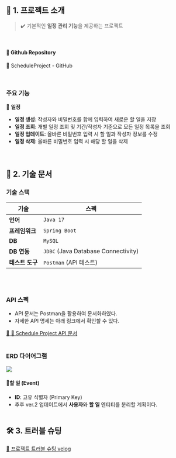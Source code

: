  ## 📢 1. 프로젝트 소개
> ✔️ 기본적인 **일정 관리 기능**을 제공하는 프로젝트

<br>

#### 📂 Github Repository
<a href="https://github.com/YejinY00n/ScheduleProject" target="_blank" style="text-decoration: none;">🔗 ScheduleProject - GitHub</a>

<br>

### 주요 기능
📅 **일정**

- **일정 생성**: 작성자와 비밀번호를 함께 입력하여 새로운 할 일을 저장
- **일정 조회**: 개별 일정 조회 및 기간/작성자 기준으로 모든 일정 목록을 조회
- **일정 업데이트**: 올바른 비밀번호 입력 시 할 일과 작성자 정보를 수정
- **일정 삭제**: 올바른 비밀번호 입력 시 해당 할 일을 삭제
<br><br><br>

## 📜 2. 기술 문서
### 기술 스택  

| 기술       | 스펙                          |
|-----------|-----------------------------|
| **언어**    | `Java 17`                   |
| **프레임워크** | `Spring Boot`                |
| **DB**     | `MySQL`                      |
| **DB 연동**  | `JDBC` (Java Database Connectivity) |
| **테스트 도구** | `Postman` (API 테스트)       |

<br><br>

### API 스펙
- API 문서는 Postman을 활용하여 문서화하였다.
- 자세한 API 명세는 아래 링크에서 확인할 수 있다.

<a href="https://documenter.getpostman.com/view/35016291/2sAYkKJy7J" target="_blank">🔗 📄 Schedule Project API 문서</a>
<br><br>

### ERD 다이어그램
![](https://velog.velcdn.com/images/yoon17710/post/be0c2e33-1407-4dfc-9827-86c7ae07e749/image.png)

#### 📅할 일 (Event)
- **ID**: 고유 식별자 (Primary Key)
- 추후 ver.2 업데이트에서 **사용자**와 **할 일** 엔티티를 분리할 계획이다.
<br><br>

## 🛠️ 3. 트러블 슈팅
<a href="https://velog.io/@yoon17710/TIL-%EC%9D%BC%EC%A0%95%EA%B4%80%EB%A6%AC-%EC%BA%98%EB%A6%B0%EB%8D%94-%ED%94%84%EB%A1%9C%EC%A0%9D%ED%8A%B8" target="_blank">🔗 프로젝트 트러블 슈팅 velog</a>

<br><br>
